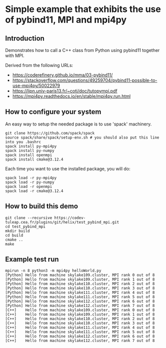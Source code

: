 # Simple example that exhibits the use of pybind11, MPI and mpi4py

## Introduction

Demonstrates how to call a C++ class from Python using pybind11 together with MPI.

Derived from the following URLs:
* https://coderefinery.github.io/mma/03-pybind11/
* https://stackoverflow.com/questions/49259704/pybind11-possible-to-use-mpi4py/50022979
* https://lipn.univ-paris13.fr/~coti/doc/tutopympi.pdf
* https://mpi4py.readthedocs.io/en/stable/mpi4py.run.html

## How to configure your system

An easy way to setup the needed package is to use 'spack' machinery.
```
git clone https://github.com/spack/spack
source spack/share/spack/setup-env.sh # you should also put this line into you .bashrc
spack install py-mpi4py
spack install py-numpy
spack install openmpi
spack install cmake@3.12.4
```

Each time you want to use the installed package, you will do:
```
spack load -r py-mpi4py
spack load -r py-numpy
spack load -r openmpi
spack load -r cmake@3.12.4
```

## How to build this demo

```
git clone --recursive https://codev-tuleap.cea.fr/plugins/git/helix/test_pybind_mpi.git
cd test_pybind_mpi
mkdir build
cd build
cmake ..
make
```

## Example test run

```
mpirun -n 8 python3 -m mpi4py helloWorld.py
[Python] Hello from machine skylake109.cluster, MPI rank 0 out of 8
[Python] Hello from machine skylake109.cluster, MPI rank 1 out of 8
[Python] Hello from machine skylake110.cluster, MPI rank 2 out of 8
[Python] Hello from machine skylake110.cluster, MPI rank 3 out of 8
[Python] Hello from machine skylake111.cluster, MPI rank 4 out of 8
[Python] Hello from machine skylake111.cluster, MPI rank 5 out of 8
[Python] Hello from machine skylake112.cluster, MPI rank 6 out of 8
[Python] Hello from machine skylake112.cluster, MPI rank 7 out of 8
[C++]    Hello from machine skylake109.cluster, MPI rank 0 out of 8
[C++]    Hello from machine skylake109.cluster, MPI rank 1 out of 8
[C++]    Hello from machine skylake110.cluster, MPI rank 2 out of 8
[C++]    Hello from machine skylake110.cluster, MPI rank 3 out of 8
[C++]    Hello from machine skylake111.cluster, MPI rank 4 out of 8
[C++]    Hello from machine skylake111.cluster, MPI rank 5 out of 8
[C++]    Hello from machine skylake112.cluster, MPI rank 6 out of 8
[C++]    Hello from machine skylake112.cluster, MPI rank 7 out of 8
```
